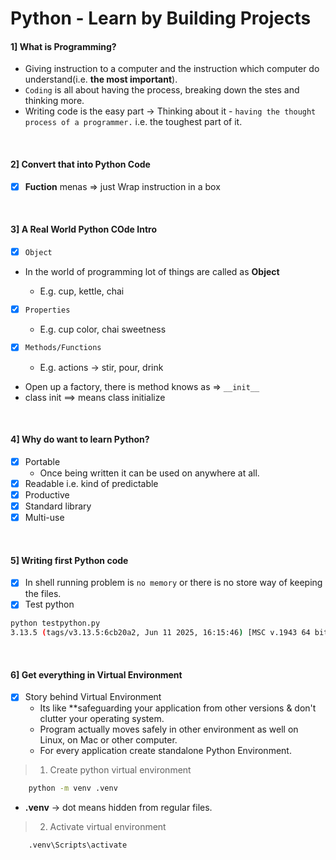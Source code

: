 # Python - Learn by Building Projects

#### 1] What is Programming?

- Giving instruction to a computer and the instruction which computer do understand(i.e. <b>the most important</b>).
- `Coding` is all about having the process, breaking down the stes and thinking more.
- Writing code is the easy part -> Thinking about it - `having the thought process of a programmer.` i.e. the toughest part of it.

<br>

#### 2] Convert that into Python Code

- [x] **Fuction** menas => just Wrap instruction in a box

<br>

#### 3] A Real World Python COde Intro

- [x] `Object`
- In the world of programming lot of things are called as **Object**

  - E.g. cup, kettle, chai

- [x] `Properties`

  - E.g. cup color, chai sweetness

- [x] `Methods/Functions`

  - E.g. actions -> stir, pour, drink

- Open up a factory, there is method knows as => `__init__`
- class init ==> means class initialize

<br>

#### 4] Why do want to learn Python?

- [x] Portable
  - Once being written it can be used on anywhere at all.
- [x] Readable i.e. kind of predictable
- [x] Productive
- [x] Standard library
- [x] Multi-use

<br>

#### 5] Writing first Python code

- [x] In shell running problem is `no memory` or there is no store way of keeping the files.
- [x] Test python

```bash
python testpython.py
3.13.5 (tags/v3.13.5:6cb20a2, Jun 11 2025, 16:15:46) [MSC v.1943 64 bit (AMD64)]
```

<br>

#### 6] Get everything in Virtual Environment

- [x] Story behind Virtual Environment
  - Its like \*\*safeguarding your application from other versions & don't clutter your operating system.
  - Program actually moves safely in other environment as well on Linux, on Mac or other computer.
  - For every application create standalone Python Environment.

> 1. Create python virtual environment

```bash
	python -m venv .venv
```

- **.venv** -> dot means hidden from regular files.

> 2. Activate virtual environment

```bash
	.venv\Scripts\activate
```

